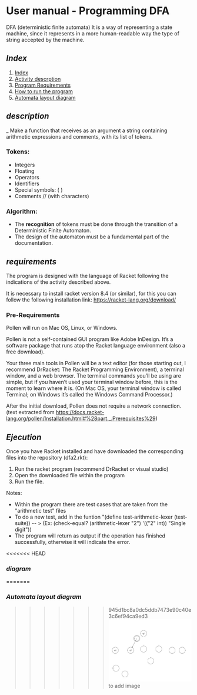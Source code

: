 #  User manual - Programming DFA 

DFA (deterministic finite automata) It is a way of representing a state machine, since it represents in a more human-readable way the type of string accepted by the machine.

## _Index_

1. [Index](#index) 
2. [Activity descrption](#description)
3. [Program Requirements](#requirements)
4. [How to run the program](#ejecution)
5. [Automata layout diagram](#diagram)

## _description_ 
_
Make a function that receives as an argument a string containing arithmetic expressions and comments, with its list of tokens.

### Tokens: 
- Integers
- Floating
- Operators
- Identifiers
- Special symbols: ( )
- Comments // (with characters)

### Algorithm: 
- The **recognition** of tokens must be done through the transition of a Deterministic Finite Automaton.
- The design of the automaton must be a fundamental part of the documentation.

## _requirements_

The program is designed with the language of Racket following the indications of the activity described above.

It is necessary to install racket version 8.4 (or similar), for this you can follow the following installation link:
https://racket-lang.org/download/ 

### Pre-Requirements

Pollen will run on Mac OS, Linux, or Windows.

Pollen is not a self-contained GUI program like Adobe InDesign. It’s a software package that runs atop the Racket language environment (also a free download).

Your three main tools in Pollen will be a text editor (for those starting out, I recommend DrRacket: The Racket Programming Environment), a terminal window, and a web browser. The terminal commands you’ll be using are simple, but if you haven’t used your terminal window before, this is the moment to learn where it is. (On Mac OS, your terminal window is called Terminal; on Windows it’s called the Windows Command Processor.)

After the initial download, Pollen does not require a network connection. (text extracted from https://docs.racket-lang.org/pollen/Installation.html#%28part._.Prerequisites%29)

## _Ejecution_

Once you have Racket installed and have downloaded the corresponding files into the repository (dfa2.rkt):

1. Run the racket program (recommend DrRacket or visual studio)
2. Open the downloaded file within the program
3. Run the file.

Notes:
* Within the program there are test cases that are taken from the "arithmetic test" files
* To do a new test, add in the funtion "(define test-arithmetic-lexer
    (test-suite)) -- > (Ex: (check-equal? (arithmetic-lexer "2") '(("2" int)) "Single digit"))
* The program will return as output if the operation has finished successfully, otherwise it will indicate the error.


<<<<<<< HEAD
### _diagram_
=======
### _Automata layout diagram_
>>>>>>> 945d1bc8a0dc5ddb7473e90c40e3c6ef94ca9ed3
![](Automata_diagram.png)  to add image
